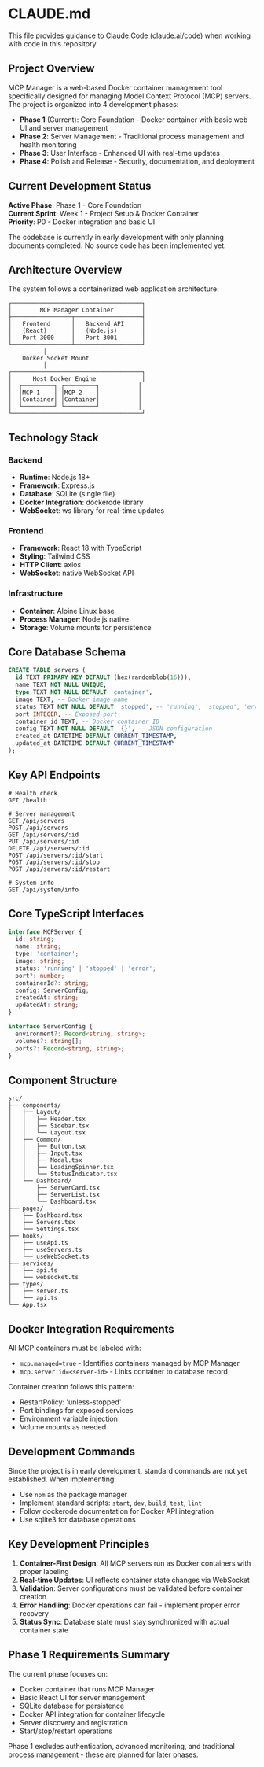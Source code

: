 # CLAUDE.md

This file provides guidance to Claude Code (claude.ai/code) when working with code in this repository.

## Project Overview

MCP Manager is a web-based Docker container management tool specifically designed for managing Model Context Protocol (MCP) servers. The project is organized into 4 development phases:

- **Phase 1** (Current): Core Foundation - Docker container with basic web UI and server management
- **Phase 2**: Server Management - Traditional process management and health monitoring  
- **Phase 3**: User Interface - Enhanced UI with real-time updates
- **Phase 4**: Polish and Release - Security, documentation, and deployment

## Current Development Status

**Active Phase**: Phase 1 - Core Foundation  
**Current Sprint**: Week 1 - Project Setup & Docker Container  
**Priority**: P0 - Docker integration and basic UI

The codebase is currently in early development with only planning documents completed. No source code has been implemented yet.

## Architecture Overview

The system follows a containerized web application architecture:

```
┌─────────────────────────────────────┐
│        MCP Manager Container        │
├─────────────────┬───────────────────┤
│   Frontend      │   Backend API     │
│   (React)       │   (Node.js)       │
│   Port 3000     │   Port 3001       │
└─────────────────┴───────────────────┘
          │
    Docker Socket Mount
          │
┌─────────────────────────────────────┐
│      Host Docker Engine             │
│  ┌─────────┐ ┌─────────┐           │
│  │MCP-1    │ │MCP-2    │           │
│  │Container│ │Container│           │
│  └─────────┘ └─────────┘           │
└─────────────────────────────────────┘
```

## Technology Stack

### Backend
- **Runtime**: Node.js 18+
- **Framework**: Express.js
- **Database**: SQLite (single file)
- **Docker Integration**: dockerode library
- **WebSocket**: ws library for real-time updates

### Frontend
- **Framework**: React 18 with TypeScript
- **Styling**: Tailwind CSS
- **HTTP Client**: axios
- **WebSocket**: native WebSocket API

### Infrastructure
- **Container**: Alpine Linux base
- **Process Manager**: Node.js native
- **Storage**: Volume mounts for persistence

## Core Database Schema

```sql
CREATE TABLE servers (
  id TEXT PRIMARY KEY DEFAULT (hex(randomblob(16))),
  name TEXT NOT NULL UNIQUE,
  type TEXT NOT NULL DEFAULT 'container',
  image TEXT, -- Docker image name
  status TEXT NOT NULL DEFAULT 'stopped', -- 'running', 'stopped', 'error'
  port INTEGER, -- Exposed port
  container_id TEXT, -- Docker container ID
  config TEXT NOT NULL DEFAULT '{}', -- JSON configuration
  created_at DATETIME DEFAULT CURRENT_TIMESTAMP,
  updated_at DATETIME DEFAULT CURRENT_TIMESTAMP
);
```

## Key API Endpoints

```
# Health check
GET /health

# Server management
GET /api/servers
POST /api/servers
GET /api/servers/:id
PUT /api/servers/:id
DELETE /api/servers/:id
POST /api/servers/:id/start
POST /api/servers/:id/stop
POST /api/servers/:id/restart

# System info
GET /api/system/info
```

## Core TypeScript Interfaces

```typescript
interface MCPServer {
  id: string;
  name: string;
  type: 'container';
  image: string;
  status: 'running' | 'stopped' | 'error';
  port?: number;
  containerId?: string;
  config: ServerConfig;
  createdAt: string;
  updatedAt: string;
}

interface ServerConfig {
  environment?: Record<string, string>;
  volumes?: string[];
  ports?: Record<string, string>;
}
```

## Component Structure

```
src/
├── components/
│   ├── Layout/
│   │   ├── Header.tsx
│   │   ├── Sidebar.tsx
│   │   └── Layout.tsx
│   ├── Common/
│   │   ├── Button.tsx
│   │   ├── Input.tsx
│   │   ├── Modal.tsx
│   │   ├── LoadingSpinner.tsx
│   │   └── StatusIndicator.tsx
│   └── Dashboard/
│       ├── ServerCard.tsx
│       ├── ServerList.tsx
│       └── Dashboard.tsx
├── pages/
│   ├── Dashboard.tsx
│   ├── Servers.tsx
│   └── Settings.tsx
├── hooks/
│   ├── useApi.ts
│   ├── useServers.ts
│   └── useWebSocket.ts
├── services/
│   ├── api.ts
│   └── websocket.ts
├── types/
│   ├── server.ts
│   └── api.ts
└── App.tsx
```

## Docker Integration Requirements

All MCP containers must be labeled with:
- `mcp.managed=true` - Identifies containers managed by MCP Manager
- `mcp.server.id=<server-id>` - Links container to database record

Container creation follows this pattern:
- RestartPolicy: 'unless-stopped'
- Port bindings for exposed services
- Environment variable injection
- Volume mounts as needed

## Development Commands

Since the project is in early development, standard commands are not yet established. When implementing:

- Use `npm` as the package manager
- Implement standard scripts: `start`, `dev`, `build`, `test`, `lint`
- Follow dockerode documentation for Docker API integration
- Use sqlite3 for database operations

## Key Development Principles

1. **Container-First Design**: All MCP servers run as Docker containers with proper labeling
2. **Real-time Updates**: UI reflects container state changes via WebSocket
3. **Validation**: Server configurations must be validated before container creation
4. **Error Handling**: Docker operations can fail - implement proper error recovery
5. **Status Sync**: Database state must stay synchronized with actual container state

## Phase 1 Requirements Summary

The current phase focuses on:
- Docker container that runs MCP Manager
- Basic React UI for server management
- SQLite database for persistence
- Docker API integration for container lifecycle
- Server discovery and registration
- Start/stop/restart operations

Phase 1 excludes authentication, advanced monitoring, and traditional process management - these are planned for later phases.